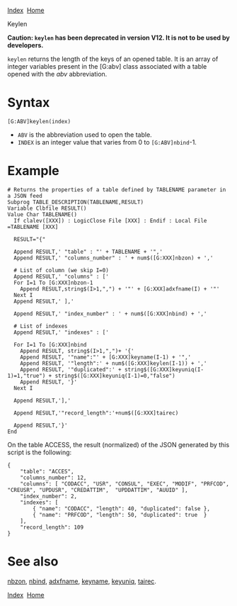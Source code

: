 [Index](index.html)  [Home](getting-started_home.html)

Keylen

**Caution: `keylen` has been deprecated in version V12. It is not to be used by developers.**

`keylen` returns the length of the keys of an opened table. It is an array of integer variables present in the [G:abv] class associated with a table opened with the *abv* abbreviation.

# Syntax

```
[G:ABV]keylen(index)
```

* `ABV` is the abbreviation used to open the table.
* `INDEX` is an integer value that varies from 0 to `[G:ABV]nbind`-1.

# Example

```
# Returns the properties of a table defined by TABLENAME parameter in a JSON feed
Subprog TABLE_DESCRIPTION(TABLENAME,RESULT)
Variable Clbfile RESULT()
Value Char TABLENAME()
  If clalev([XXX]) : LogicClose File [XXX] : Endif : Local File =TABLENAME [XXX]

  RESULT="{"

  Append RESULT,' "table" : "' + TABLENAME + '",'
  Append RESULT,' "columns_number" : ' + num$([G:XXX]nbzon) + ','

  # List of column (we skip I=0)
  Append RESULT,' "columns" : ['
  For I=1 To [G:XXX]nbzon-1
    Append RESULT,string$(I>1,",") + '"' + [G:XXX]adxfname(I) + '"'
  Next I
  Append RESULT,' ],'

  Append RESULT,' "index_number" : ' + num$([G:XXX]nbind) + ','

  # List of indexes
  Append RESULT,' "indexes" : ['

  For I=1 To [G:XXX]nbind
    Append RESULT, string$(I>1,",")+ '{'
    Append RESULT, '"name":"' + [G:XXX]keyname(I-1) + '",'
    Append RESULT, '"length":' + num$([G:XXX]keylen(I-1)) + ','
    Append RESULT, '"duplicated":' + string$([G:XXX]keyuniq(I-1)=1,"true") + string$([G:XXX]keyuniq(I-1)=0,"false")
    Append RESULT, '}'
  Next I

  Append RESULT,'],'

  Append RESULT,'"record_length":'+num$([G:XXX]tairec)

  Append RESULT,'}'
End
```

On the table ACCESS, the result (normalized) of the JSON generated by this script is the following:

```
{
    "table": "ACCES",
    "columns_number": 12,
    "columns": [ "CODACC", "USR", "CONSUL", "EXEC", "MODIF", "PRFCOD", "CREUSR", "UPDUSR", "CREDATTIM",  "UPDDATTIM", "AUUID" ],
    "index_number": 2,
    "indexes": [
        { "name": "CODACC", "length": 40, "duplicated": false },
        { "name": "PRFCOD", "length": 50, "duplicated": true  }
    ],
    "record_length": 109
}
```

# See also

[nbzon](4gl_nbzon.html), [nbind](4gl_nbind.html), [adxfname](4gl_adxfname.html), [keyname](4gl_keyname.html), [keyuniq](4gl_keyuniq.html), [tairec](4gl_tairec.html).

  

[Index](index.html)  [Home](getting-started_home.html)